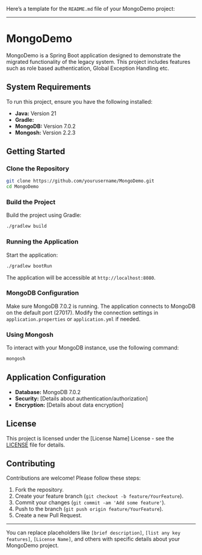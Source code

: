 Here’s a template for the `README.md` file of your MongoDemo project:

---

# MongoDemo

MongoDemo is a Spring Boot application designed to demonstrate the migrated functionality of the legacy system. This project includes features such as role based authentication, Global Exception Handling etc.

## System Requirements

To run this project, ensure you have the following installed:

- **Java:** Version 21
- **Gradle:** 
- **MongoDB:** Version 7.0.2
- **Mongosh:** Version 2.2.3

## Getting Started

### Clone the Repository

```bash
git clone https://github.com/yourusername/MongoDemo.git
cd MongoDemo
```

### Build the Project

Build the project using Gradle:

```bash
./gradlew build
```

### Running the Application

Start the application:

```bash
./gradlew bootRun
```

The application will be accessible at `http://localhost:8080`.

### MongoDB Configuration

Make sure MongoDB 7.0.2 is running. The application connects to MongoDB on the default port (27017). Modify the connection settings in `application.properties` or `application.yml` if needed.

### Using Mongosh

To interact with your MongoDB instance, use the following command:

```bash
mongosh
```

## Application Configuration

- **Database:** MongoDB 7.0.2
- **Security:** [Details about authentication/authorization]
- **Encryption:** [Details about data encryption]

## License

This project is licensed under the [License Name] License - see the [LICENSE](LICENSE) file for details.

## Contributing

Contributions are welcome! Please follow these steps:

1. Fork the repository.
2. Create your feature branch (`git checkout -b feature/YourFeature`).
3. Commit your changes (`git commit -am 'Add some feature'`).
4. Push to the branch (`git push origin feature/YourFeature`).
5. Create a new Pull Request.

---

You can replace placeholders like `[brief description]`, `[list any key features]`, `[License Name]`, and others with specific details about your MongoDemo project.
